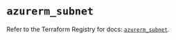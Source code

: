 # `azurerm_subnet`

Refer to the Terraform Registry for docs: [`azurerm_subnet`](https://registry.terraform.io/providers/hashicorp/azurerm/3.104.0/docs/resources/subnet).
